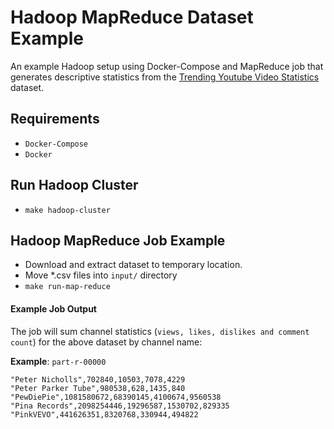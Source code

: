 # Hadoop MapReduce Dataset Example #

An example Hadoop setup using Docker-Compose and MapReduce job that generates descriptive statistics from the [Trending Youtube Video Statistics](https://www.kaggle.com/datasnaek/youtube-new) dataset.

## Requirements ##

* `Docker-Compose`
* `Docker`

## Run Hadoop Cluster

* `make hadoop-cluster`

## Hadoop MapReduce Job Example ##

* Download and extract dataset to temporary location.
* Move *.csv files into `input/` directory
* `make run-map-reduce`

#### Example Job Output

The job will sum channel statistics (`views, likes, dislikes and comment count`) for the above dataset by channel name:

**Example**: `part-r-00000`
```csv
"Peter Nicholls",702840,10503,7078,4229
"Peter Parker Tube",980538,628,1435,840
"PewDiePie",1081580672,68390145,4100674,9560538
"Pina Records",2098254446,19296587,1530702,829335
"PinkVEVO",441626351,8320768,330944,494822
```